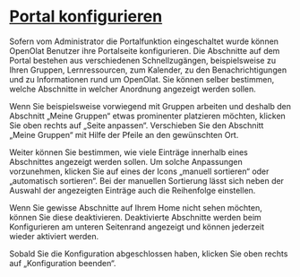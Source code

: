 #  [Portal konfigurieren](Portal+konfigurieren.html)

Sofern vom Administrator die Portalfunktion eingeschaltet wurde können
OpenOlat Benutzer ihre Portalseite konfigurieren. Die Abschnitte auf dem
Portal bestehen aus verschiedenen Schnellzugängen, beispielsweise zu Ihren
Gruppen, Lernressourcen, zum Kalender, zu den Benachrichtigungen und zu
Informationen rund um OpenOlat. Sie können selber bestimmen, welche Abschnitte
in welcher Anordnung angezeigt werden sollen.

Wenn Sie beispielsweise vorwiegend mit Gruppen arbeiten und deshalb den
Abschnitt „Meine Gruppen“ etwas prominenter platzieren möchten, klicken Sie
oben rechts auf „Seite anpassen“. Verschieben Sie den Abschnitt „Meine
Gruppen“ mit Hilfe der Pfeile an den gewünschten Ort.

Weiter können Sie bestimmen, wie viele Einträge innerhalb eines Abschnittes
angezeigt werden sollen. Um solche Anpassungen vorzunehmen, klicken Sie auf
eines der Icons „manuell sortieren“ oder „automatisch sortieren“. Bei der
manuellen Sortierung lässt sich neben der Auswahl der angezeigten Einträge
auch die Reihenfolge einstellen.

Wenn Sie gewisse Abschnitte auf Ihrem Home nicht sehen möchten, können Sie
diese deaktivieren. Deaktivierte Abschnitte werden beim Konfigurieren am
unteren Seitenrand angezeigt und können jederzeit wieder aktiviert werden.

Sobald Sie die Konfiguration abgeschlossen haben, klicken Sie oben rechts auf
„Konfiguration beenden“.

  

  

